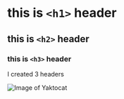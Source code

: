 # this is `<h1>` header
## this is `<h2>` header
### this is `<h3>` header 

I created 3 headers

![Image of Yaktocat](https://octodex.github.com/images/yaktocat.png)
